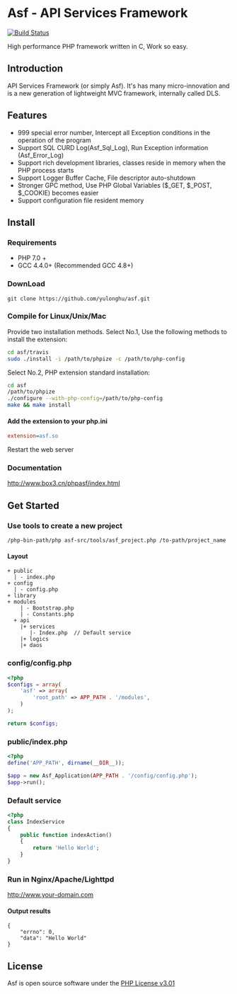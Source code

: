 # Asf - API Services Framework
[![Build Status](https://travis-ci.org/yulonghu/asf.svg?branch=master)](https://travis-ci.org/yulonghu/asf)

High performance PHP framework written in C, Work so easy. 

## Introduction
API Services Framework (or simply Asf). It's has many micro-innovation and is a new generation of lightweight MVC framework, internally called DLS.

## Features
- 999 special error number, Intercept all Exception conditions in the operation of the program
- Support SQL CURD Log(Asf_Sql_Log), Run Exception information (Asf_Error_Log)
- Support rich development libraries, classes reside in memory when the PHP process starts
- Support Logger Buffer Cache, File descriptor auto-shutdown
- Stronger GPC method, Use PHP Global Variables ($_GET, $_POST, $_COOKIE) becomes easier
- Support configuration file resident memory

## Install
### Requirements
- PHP 7.0 +
- GCC 4.4.0+ (Recommended GCC 4.8+)

### DownLoad
```
git clone https://github.com/yulonghu/asf.git
```

### Compile for Linux/Unix/Mac

Provide two installation methods.
Select No.1, Use the following methods to install the extension:

```bash
cd asf/travis
sudo ./install -i /path/to/phpize -c /path/to/php-config
```

Select No.2, PHP extension standard installation:

```bash
cd asf
/path/to/phpize
./configure --with-php-config=/path/to/php-config
make && make install
```

#### Add the extension to your php.ini
```ini
extension=asf.so
```

Restart the web server

### Documentation

http://www.box3.cn/phpasf/index.html

## Get Started

### Use tools to create a new project
```
/php-bin-path/php asf-src/tools/asf_project.php /to-path/project_name
```
#### Layout
```
+ public
  | - index.php
+ config
  | - config.php
+ library
+ modules
    | - Bootstrap.php
    | - Constants.php
  + api
    |+ services
	   |- Index.php  // Default service
    |+ logics
    |+ daos
```

### config/config.php
```php
<?php
$configs = array(
    'asf' => array(
        'root_path' => APP_PATH . '/modules',
    )
);

return $configs;
```

### public/index.php
```php
<?php
define('APP_PATH', dirname(__DIR__));

$app = new Asf_Application(APP_PATH . '/config/config.php');
$app->run();
```

### Default service
```php
<?php
class IndexService
{
    public function indexAction()
    {
        return 'Hello World';
    }
}
```

### Run in Nginx/Apache/Lighttpd
http://www.your-domain.com

#### Output results
```
{
    "errno": 0,
    "data": "Hello World"
}
```

## License
Asf is open source software under the [PHP License v3.01](http://www.php.net/license/3_01.txt)
